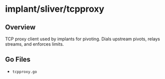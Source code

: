 # implant/sliver/tcpproxy

## Overview

TCP proxy client used by implants for pivoting. Dials upstream pivots, relays streams, and enforces limits.

## Go Files

- `tcpproxy.go`
